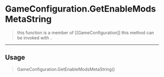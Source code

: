 # GameConfiguration.GetEnableModsMetaString
> this function is a member of [[GameConfiguration]]
> this method can be invoked with `.`
-----
## Usage
> GameConfiguration.GetEnableModsMetaString()

